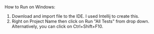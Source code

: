 How to Run on Windows:
1. Download and import file to the IDE. I used Intellij to create this.
2. Right on Project Name then click on Run "All Tests" from drop down. Alternatively, you can click on Ctrl+Shift+F10. 
